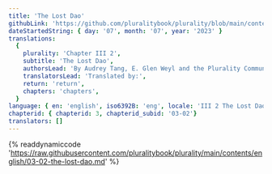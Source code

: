 ```yaml
---
title: 'The Lost Dao'
githubLink: 'https://github.com/pluralitybook/plurality/blob/main/contents/english/03-02-the-lost-dao.md'
dateStartedString: { day: '07', month: '07', year: '2023' }
translations:
  {
    plurality: 'Chapter III 2',
    subtitle: 'The Lost Dao',
    authorsLead: 'By Audrey Tang, E. Glen Weyl and the Plurality Community',
    translatorsLead: 'Translated by:',
    return: 'return',
    chapters: 'chapters',
  }
language: { en: 'english', iso6392B: 'eng', locale: 'III 2 The Lost Dao' }
chapterid: { chapterid: 3, chapterid_subid: '03-02'}
translators: []
---
```

{% readdynamiccode 'https://raw.githubusercontent.com/pluralitybook/plurality/main/contents/english/03-02-the-lost-dao.md' %}